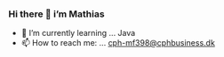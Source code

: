 ﻿### Hi there 👋 i’m Mathias

 
- 🌱 I’m currently learning ... Java
- 📫 How to reach me: ... cph-mf398@cphbusiness.dk

<!--
**Falcho/Falcho** is a ✨ _special_ ✨ repository because its `README.md` (this file) appears on your GitHub profile.

Here are some ideas to get you started:

- 🔭 I’m currently working on ...
- 👯 I’m looking to collaborate on ...
- 🤔 I’m looking for help with ...
- 💬 Ask me about ...
- 😄 Pronouns: ...
- ⚡ Fun fact: ...
-->
